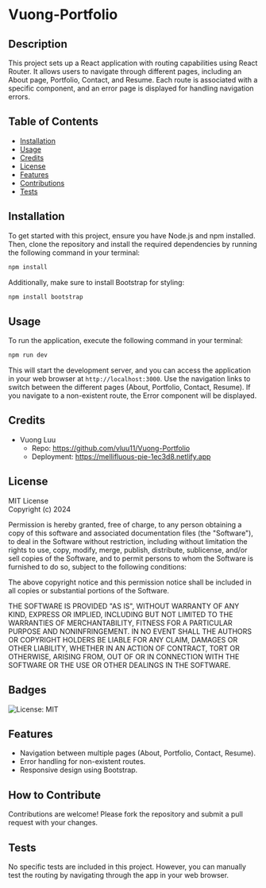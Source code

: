 # Vuong-Portfolio

## Description

This project sets up a React application with routing capabilities using React Router. It allows users to navigate through different pages, including an About page, Portfolio, Contact, and Resume. Each route is associated with a specific component, and an error page is displayed for handling navigation errors.

## Table of Contents

- [Installation](#installation)
- [Usage](#usage)
- [Credits](#credits)
- [License](#license)
- [Features](#features)
- [Contributions](#contribute)
- [Tests](#tests)

## Installation

To get started with this project, ensure you have Node.js and npm installed. Then, clone the repository and install the required dependencies by running the following command in your terminal:

```bash
npm install
```

Additionally, make sure to install Bootstrap for styling:

```bash
npm install bootstrap
```

## Usage

To run the application, execute the following command in your terminal:

```bash
npm run dev
```

This will start the development server, and you can access the application in your web browser at `http://localhost:3000`. Use the navigation links to switch between the different pages (About, Portfolio, Contact, Resume). If you navigate to a non-existent route, the Error component will be displayed.

## Credits

- Vuong Luu
  - Repo: https://github.com/vluu11/Vuong-Portfolio
  - Deployment: https://mellifluous-pie-1ec3d8.netlify.app
## License

MIT License  
Copyright (c) 2024

Permission is hereby granted, free of charge, to any person obtaining a copy of this software and associated documentation files (the "Software"), to deal in the Software without restriction, including without limitation the rights to use, copy, modify, merge, publish, distribute, sublicense, and/or sell copies of the Software, and to permit persons to whom the Software is furnished to do so, subject to the following conditions:

The above copyright notice and this permission notice shall be included in all copies or substantial portions of the Software.

THE SOFTWARE IS PROVIDED "AS IS", WITHOUT WARRANTY OF ANY KIND, EXPRESS OR IMPLIED, INCLUDING BUT NOT LIMITED TO THE WARRANTIES OF MERCHANTABILITY, FITNESS FOR A PARTICULAR PURPOSE AND NONINFRINGEMENT. IN NO EVENT SHALL THE AUTHORS OR COPYRIGHT HOLDERS BE LIABLE FOR ANY CLAIM, DAMAGES OR OTHER LIABILITY, WHETHER IN AN ACTION OF CONTRACT, TORT OR OTHERWISE, ARISING FROM, OUT OF OR IN CONNECTION WITH THE SOFTWARE OR THE USE OR OTHER DEALINGS IN THE SOFTWARE.

## Badges

![License: MIT](https://img.shields.io/badge/License-MIT-yellow.svg)

## Features

- Navigation between multiple pages (About, Portfolio, Contact, Resume).
- Error handling for non-existent routes.
- Responsive design using Bootstrap.

## How to Contribute

Contributions are welcome! Please fork the repository and submit a pull request with your changes.

## Tests

No specific tests are included in this project. However, you can manually test the routing by navigating through the app in your web browser.
